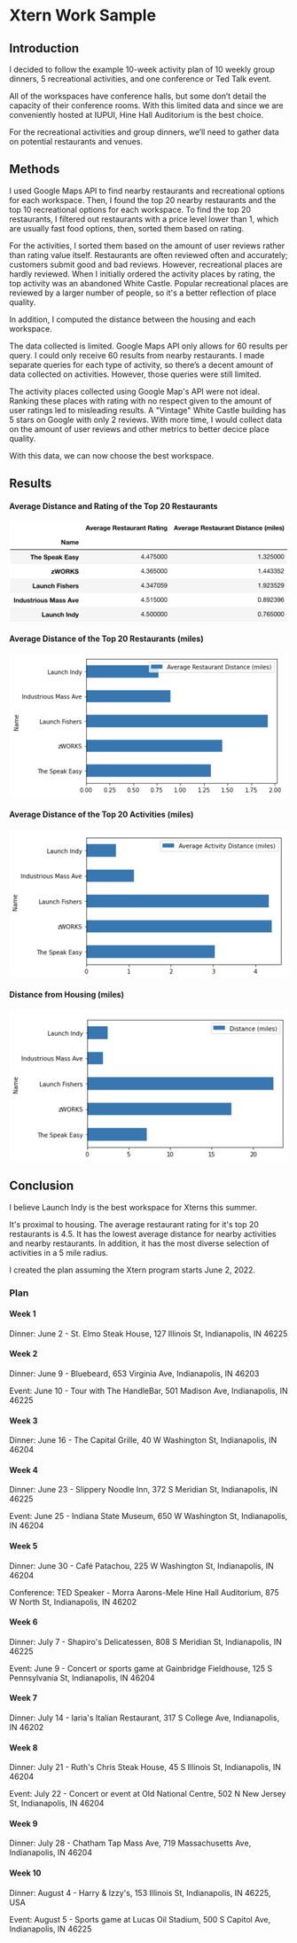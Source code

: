 # Xtern Work Sample

## Introduction

I decided to follow the example 10-week activity plan of 10 weekly group dinners, 5 recreational activities, and one conference or Ted Talk event.

All of the workspaces have conference halls, but some don’t detail the capacity of their conference rooms. With this limited data and since we are conveniently hosted at IUPUI, Hine Hall Auditorium is the best choice.

For the recreational activities and group dinners, we’ll need to gather data on potential restaurants and venues.

## Methods

I used Google Maps API to find nearby restaurants and recreational options for each workspace. Then, I found the top 20 nearby restaurants and the top 10 recreational options for each workspace. To find the top 20 restaurants, I filtered out restaurants with a price level lower than 1, which are usually fast food options, then, sorted them based on rating. 

For the activities, I sorted them based on the amount of user reviews rather than rating value itself. Restaurants are often reviewed often and accurately; customers submit good and bad reviews. However, recreational places are hardly reviewed. When I initially ordered the activity places by rating, the top activity was an abandoned White Castle. Popular recreational places are reviewed by a larger number of people, so it's a better reflection of place quality.

In addition, I computed the distance between the housing and each workspace.

The data collected is limited. Google Maps API only allows for 60 results per query. I could only receive 60 results from nearby restaurants. I made separate queries for each type of activity, so there’s a decent amount of data collected on activities. However, those queries were still limited.

The activity places collected using Google Map's API were not ideal. Ranking these places with rating with no respect given to the amount of user ratings led to misleading results. A "Vintage" White Castle building has 5 stars on Google with only 2 reviews. With more time, I would collect data on the amount of user reviews and other metrics to better decice place quality.

With this data, we can now choose the best workspace.

## Results

#### Average Distance and Rating of the Top 20 Restaurants

![alt text](./RestaurantTable.png)

#### Average Distance of the Top 20 Restaurants (miles)

![alt text](./AvgRestaurantDistance.png)

#### Average Distance of the Top 20 Activities (miles)

![alt text](./AvgActivityDistance.png)

#### Distance from Housing (miles)

![alt text](./HousingDistance.png)


## Conclusion

I believe Launch Indy is the best workspace for Xterns this summer. 

It's proximal to housing. The average restaurant rating for it's top 20 restaurants is 4.5. It has the lowest average distance for nearby activities and nearby restaurants. In addition, it has the most diverse selection of activities in a 5 mile radius.

I created the plan assuming the Xtern program starts June 2, 2022.

### Plan

#### Week 1

Dinner:
June 2 - St. Elmo Steak House, 127 Illinois St, Indianapolis, IN 46225

#### Week 2

Dinner:
June 9 - Bluebeard, 653 Virginia Ave, Indianapolis, IN 46203	

Event:
June 10 - Tour with The HandleBar, 501 Madison Ave, Indianapolis, IN 46225

#### Week 3

Dinner:
June 16 - The Capital Grille, 40 W Washington St, Indianapolis, IN 46204

#### Week 4

Dinner:
June 23 - Slippery Noodle Inn, 372 S Meridian St, Indianapolis, IN 46225	

Event:
June 25 - Indiana State Museum, 650 W Washington St, Indianapolis, IN 46204

#### Week 5

Dinner:
June 30 - Café Patachou, 225 W Washington St, Indianapolis, IN 46204

Conference:
TED Speaker - Morra Aarons-Mele
Hine Hall Auditorium, 875 W North St, Indianapolis, IN 46202

#### Week 6

Dinner:
July 7 - Shapiro's Delicatessen, 808 S Meridian St, Indianapolis, IN 46225

Event:
June 9 - Concert or sports game at Gainbridge Fieldhouse, 125 S Pennsylvania St, Indianapolis, IN 46204

#### Week 7

Dinner:
July 14 - Iaria's Italian Restaurant, 317 S College Ave, Indianapolis, IN 46202

#### Week 8

Dinner:
July 21 - Ruth's Chris Steak House, 45 S Illinois St, Indianapolis, IN 46204

Event:
July 22 - Concert or event at Old National Centre, 502 N New Jersey St, Indianapolis, IN 46204

#### Week 9

Dinner:
July 28 - Chatham Tap Mass Ave, 719 Massachusetts Ave, Indianapolis, IN 46204

#### Week 10

Dinner:
August 4 - Harry & Izzy's, 153 Illinois St, Indianapolis, IN 46225, USA	

Event:
August 5 - Sports game at Lucas Oil Stadium, 500 S Capitol Ave, Indianapolis, IN 46225
